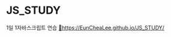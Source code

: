 # JS_STUDY
<div>
<a>1일 1자바스크립트 연습</a>
<a href="https://EunCheaLee.github.io/JS_STUDY/">💠https://EunCheaLee.github.io/JS_STUDY/</a>
  
</div>

